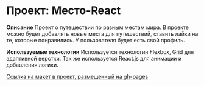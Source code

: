 # Проект: Место-React

**Описание**
Проект о путешествии по разным местам мира. В проекте можно будет добавлять новые места для путешествий, ставить лайки на те, которые понравились. У пользователя будет есть свой профиль.

**Используемые технологии**
Используется технология Flexbox, Grid для адаптивной верстки. Так же используется React.js для анимации и добавления логики.

[Ссылка на макет в проект, размещенный на gh-pages](https://kotbegemot1.github.io/mesto-react/)